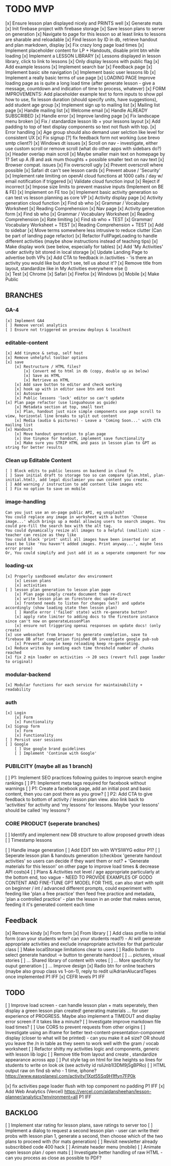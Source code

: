 # TODO MVP

[x] Ensure lesson plan displayed nicely and PRINTS well
[x] Generate mats
[x] Init firebase project with firebase storage
    [x] Save lesson plans to server on generation
    [x] Navigate to page for this lesson so at least links to lessons are sharable and reloadable
        [x] Find lesson by ID in db, retrieve handout and plan markdown, display
            [x] Fix crazy long page load times
                [x] Implement placeholder content for LP + Handouts, disable print btn while loading
[x] Implement a LESSON LIBRARY
    [x] Lessons displayed in lesson library, click to link to lessons
    [x] Only display lessons with public flag
    [x] Add example lessons
    [x] Implement search bar
[x] Feedback page
[x] Implement basic site navigation
[x] Implement basic user lessons lib
[x] Implement a really basic terms of use page
[x] LOADING PAGE Improve loading page as is quite a long load time (after generate lesson - give a message,  countdown and indication of time to process, whatever)
[x] FORM IMPROVEMENTS: Add placeholder example text to form inputs to show ppl how to use, fix lesson duration (should specify units, have suggestions), add student age group
[x] Implement sign up to mailing list
    [x] Mailing list page
    [x] Handle mailing list
    [x] Welcome email
    [x] Handle ALREADY SUBSCRIBED
    [x] Handle error
[x] Improve landing page
[x] Fix landscape menu broken
[x] Fix / standardize lesson lib + your lessons layout
[x] Add padding to top of text display components so text not flush with top.
[x] Error handling
[x] Age group should also demand user selction like level for consistent UX
[x] Fix signup
[?] fix feedback form not working (use brevo smtp client?)
[x] Windows dt issues
    [x] Scroll on nav - investigate, either use custom scroll or remove scroll (what do other apps with sidebars do?)
    [x] Header overlap main scroll
    [x] Maybe smaller main text on  homepage by 1? Set up A /B and ask mum thoughts + possible smaller text on nav text
[x] Browser compat. issues
    [x] Fix overscroll ugly
    [x] Prevent overscroll where possible
    [x] Safari dt can't see lesson cards
[x] Prevent abuse / 'Security'
    [x] Implement rate limiting on openAI cloud functions at 1000 calls / day w/ email notification if triggered
    [x] Validate cloud function input
        [x] Reject if incorrect
        [x] Impose size limits to prevent massive inputs (Implement on BE & FE) 
        [x] Implement on FE too
[x] Implement basic activity generation so can test vs lesson planning as core VP
    [x] Activity display page
    [x] Activity generation cloud function
        [x] Find sb who
        [x] Grammar / Vocabulary Worksheet
        [x] Reading Comprehension
    [x] Nav page
    [x] Activity generation form
        [x] Find sb who
        [x] Grammar / Vocabulary Worksheet
        [x] Reading Comprehension
    [x] Rate limiting
        [x] Find sb who + TEST
        [x] Grammar/ Vocabulary Worksheet + TEST
        [x] Reading Comprehension + TEST
    [x] Add to sidebar
    [x] Move terms somewhere less intrusive to reduce clutter (Can be part of landing page refactor)
    [x] Refactor FullPageLoading to handle different activities (maybe show instructions instead of teaching tips)
    [x] Make display work (see below, especially for tables)
    [x] Add 'My Activities' under activity bit stored in local storage
    [x] Update Landing Page to advertise both VPs
    [x] Add CTA to feedback in /activities - 'is there an activity you would like but don't see, tell us about it'?
[x] Remove title from layout, standardize like in My Activities everywhere else (<TitleComponent>)\
[x] Test
    [x] Chrome
    [x] Safari
    [x] Firefox
    [x] Windows
    [x] Mobile
[x] Make Public

## BRANCHES
### GA-4
    [x] Implement GA4
    [ ] Remove vercel analytics
    [ ] Ensure not triggered on preview deploys & localhost

### editable-content
    [x] Add tinymce & setup, self host
    [x] Remove unhelpful toolbar options
    [x] save
        [x] Restructure / HTML files?
            [x] Convert md to html in db (copy, double up as below)
            [x] Save as HTML
            [x] Retrieve as HTML
        [x] Add save button to editor and check working
        [x] hook up with in editor save btn and test
        [x] Autosave
        [x] Public lessons 'lock' editor so can't update
    [x] Plan page refactor (use linguahouse as guide)
        [x] Metadata section at top, small text
        [x] Plan, handout just nice simple components use page scroll to view, horizontal line breaks to split out content
        [x] Media (audio & pictures) - Leave a 'Coming Soon...' with CTA mailing list
    [x] Handouts
        [x] Move handout generation to plan page
        [x] Use tinymce for handout, implement save functionality
        [x] Make sure you STRIP HTML and pass in lesson plan to GPT as string for better results

### Clean up Editable Content
    [ ] Block edits to public lessons on backend in cloud fn
    [ ] Save initial draft to storage too so can compare (plan.html, plan-initial.html), add legal disclamier you own content you create.
    [ ] Add warning / instruction to add content like images etc
    [ ] Fix no option to save on mobile

### image-handling
    Can you just use an on-page public API, eg unsplash?
    You could replace any image in worksheet with a button 'Choose image...' which brings up a modal allowing users to search images. You could pre-fill the search box with the alt tag.
    You could dynamically resize all images to a helpful (smallish) size - teacher can resize as they like
    You could block 'print' until all images have been inserted (or at least be like 'You haven't added images. Print anyway...', maybe less error prone)
    Or, You could simplify and just add it as a seperate component for now

### loading-ux
    [x] Properly sandboxed emulator dev environment
        [x] Lesson plans
        [x] activities
    [ ] lesson plan generation to lesson plan page
        [x] Plan page simply create document then re-direct
        [x] write lesson plan on firestore doc update
        [x] frontend needs to listen for changes (ws?) and update accordingly (show loading state then lesson plan)
        [ ] Handle error ('failed' state) with re-generate button?
        [x] apply rate limiter to adding docs to the firestore instance since can't now on generateLessonPlan
        [x] ensure not triggering openai responses on update docs! (only create)
    [x] use websocket from browser to generate completion, save to firebase DB after completion finished OR investigate google pub-sub
        [x] Prevent abuse ie keep reloading keep re-generating. 
    [x] Reduce writes by sending each time threshold number of chunks reached
    [x] fix 2 min loader on activities -> 20 secs (revert full page loader to original)

### modular-backend
    [x] Modular functions for each service for maintainability + readability

### auth
    [x] Login
        [x] Form
        [x] Functionality
    [x] Signup form
        [x] Form
        [x] Functionality
    [ ] Persist user sessions
    [ ] Google
        [ ] Use google brand guidelines
        [ ] Implement 'Continue with Google'

### PUBILCITY (maybe all as 1 branch)
[ ] P1: Implement SEO practices following guides to improve search engine rankings
[ ] P1: Implement meta tags required for facebook without warnings
[ ] P1: Create a facebook page, add an initial post and basic content, then you can post there as you grow?
[ ] P2: Add CTA to give feedback to bottom of activity / lesson plan view. also link back to 'activities' for activity and 'my lessons' for lessons. Maybe 'your lessons' should be called 'my lessons'?

### CORE PRODUCT (seperate branches)
[ ] Identify and implement new DB structure to allow proposed growth ideas
    [ ] Timestamp lessons

[ ] Handle image generation 
[ ] Add EDIT btn with WYSIWYG editor P1?
[ ] Seperate lesson plan & handouts generation (checkbox 'generate handout activities' so users can decide if they want them or not? + 'Generate materials for this lesson' on other page to improve load times & decrease API costs)4
[ ] Plans & Activities not level / age appropriate particularly at the bottom end, too vague - NEED TO PROVIDE EXAMPLES OF GODO CONTENT AND FINE-TUNE GPT MODEL FOR THIS, can also start with split on beginner / int / advanced different prompts, could experiment with feeding like 'plan a free practice' then feed free practice and metadata, 'plan a controlled practice' - plan the lesson in an order that makes sense, feeding it it's generated content each time

## Feedback
[x] Remove kindy
    [x] From form
    [x] From library
[ ] Add class profile to initial form (can your students write? can your students read?) - AI will generate appropriate activities and exclude innapropriate activities for that particular class
[ ] Make localStorage limitations clear to users
[ ] Radio button to select generate handout -> button to generate handout
[ ] ... pictures, visual stories
[ ] ... Shared library of content with votes
[ ] ... More specificity for ouput generation
[ ] ... Improve design
[x] Radio btn for online teachers (maybe also group class vs 1-on-1), reply to redit u/AdrianAlucardTepes once implemented P1 IFF
[x] CEFR levels P1 IFF

## TODO
[ ] Improve load screen - can handle lesson plan + mats seperately, then display a green lesson plan created! generating materials ... for user experience of PROGRESS. Maybe also implement a TIMEOUT and display error screen if it takes like a minute?
[ ] Investigate improve markdown file load times?
[ ] Use CORS to prevent requests from other origins
[ ] Investigate using an iframe for better text-content-presentation-component display (closer to what will be printed) - can you make it a4 size? OR should you leave the /n in table as they seem to work well with the gram / vocab worksheet
[ ] Refactor shitty my activities logic and components, generic with lesson lib logic
[ ] Remove title from layout and create <TitleComponent>, standardize appearance across app
[ ] Put style tag on html for line heights so lines for students to write on look ok (see activity id rsilJnb1l3DM9jSgBPRo)
[ ] HTML output raw on find sb who - 1 time, iphone? https://www.easyplanesl.com/activity/1Xpt55Sq9H1ffyn7FP0k

[x] fix activities page loader flush with top component no padding P1 IFF
[x] Add Web Analytics (Vercel) https://vercel.com/aidansheehan/lesson-planner/analytics?environment=all P1 IFF


## BACKLOG
[ ] Implement star rating for lesson plans, save ratings to server too
[ ] Implement a dialog to request a second lesson plan - user can write their probs with lesson plan 1, generate a second, then choose which of the two plans to proceed with (for mats generation)
[ ] Revisit newsletter already subscribbed code 400 hack
[ ] Animate header menu (mobile)
[ ] Animate open lesson plan / open mats
[ ] Investigate better handling of raw HTML - can you process as close as possible to PDF?